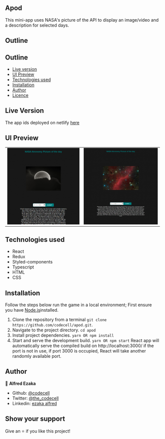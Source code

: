 ## Apod
This mini-app uses NASA's picture of the API to display an image/video and a description for selected days.

## Outline
## Outline
- [Live version](#Live-version)
- [UI Preview](#UI-Preview)
- [Technologies used](#Technologies)
- [Installation](#Installation)
- [Author](#author)
- [Licence](#licence)

## Live Version
The app ids deployed on netlify [here](https://apodnasa.netlify.app/)

## UI Preview

|                |                |
|----------------|----------------|
|<img src='./readmeAssets/pic1.png' />|<img src='./readmeAssets/pic2.png' />|

## Technologies used
- React
- Redux
- Styled-components
- Typescript
- HTML
- CSS

## Installation
Follow the steps below run the game in a local environment; First ensure you have [Node.js](https://nodejs.org)installed.

1. Clone the repository from a terminal 
    ```git clone https://github.com/codecell/apod.git```.
2. Navigate to the project directory.
    ```cd apod```
3. Install project dependencies.
    ```yarn OR npm install```
4. Start and serve the development build.
    ```yarn OR npm start```
React app will automatically serve the compiled build on http://localhost:3000/ if the port is not in use, 
if port 3000 is occupied, React will take another randomly available port.

## Author

👤 **Alfred Ezaka**

- Github: [@codecell](https://github.com/codecell)
- Twitter: [@the_codecell](https://twitter.com/the_codecell) 
- Linkedin: [ezaka alfred](https://www.linkedin.com/in/alfrednoble/)

## Show your support

Give an ⭐️ if you like this project!
